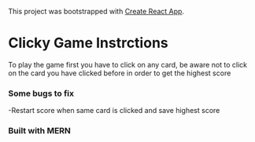 This project was bootstrapped with [Create React App](https://github.com/facebook/create-react-app).

# Clicky Game Instrctions

To play the game first you have to click on any card, be aware not to click on the card you have clicked before in order to get the highest score

### Some bugs to fix

-Restart score when same card is clicked and save highest score

### Built with MERN


